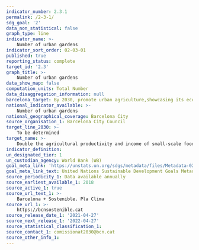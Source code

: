```yaml
---
indicator_number: 2.3.1
permalink: /2-3-1/
sdg_goal: '2'
data_non_statistical: false
graph_type: line
indicator_name: >-
    Number of urban gardens
indicator_sort_order: 02-03-01
published: true
reporting_status: complete
target_id: '2.3'
graph_title: >-
    Number of urban gardens
data_show_map: false
computation_units: Total Number
data_disaggregation_information: null
barcelona_target: By 2030, promote urban agriculture,showcasing its economic, ecological and social benefits
national_indicator_available: >-
    Number of urban gardens
national_geographical_coverage: Barcelona City 
source_organisation_1: Barcelona City Council
target_line_2030: >-
    To be determined
target_name: >-
    Double the agricultural productivity and income of small-scale food producers, especially women, indigenous peoples, family farmers, pastoralists and fishers,  including through secure and equal access to land, other productive resources and inputs, knowledge, financial services, markets and opportunities for value addition and non-agricultural employment
indicator_definition:
un_designated_tier: 1
un_custodian_agency: World Bank (WB)
goal_meta_link: 'https://unstats.un.org/sdgs/metadata/files/Metadata-02-03-01.pdf'
goal_meta_link_text: United Nations Sustainable Development Goals Metadata (pdf 894kB)
source_periodicity_1: Data available annually
source_earliest_available_1: 2018
source_active_1: true
source_url_text_1: >-
    Barcelona + Sostenible. Pla Clima
source_url_1: >-
    https://bcnsostenible.cat
source_release_date_1: '2021-04-27'
source_next_release_1: '2022-04-27'
source_statistical_classification_1: 
source_contact_1: comissionat2030@bcn.cat
source_other_info_1:
---
```

